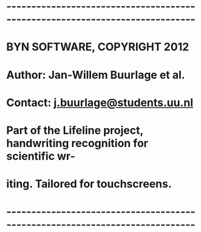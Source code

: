 # ----------------------------------------------------------------------------
# BYN SOFTWARE, COPYRIGHT 2012
# 
# Author: Jan-Willem Buurlage et al.
# Contact: j.buurlage@students.uu.nl
# 
# Part of the Lifeline project, handwriting recognition for scientific wr-
# iting. Tailored for touchscreens.
# ----------------------------------------------------------------------------
